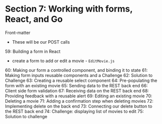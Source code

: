 # Section 7: Working with forms, React, and Go
Front-matter
- These will be our POST calls

59: Building a form in React
- create a form to add or edit a movie - `EditMovie.js`
  
60: Making our form a controlled component, and binding it to state
61: Making form inputs reusable components and a Challenge
62: Solution to Challenge
63: Creating a reusable select component
64: Pre-populating the form with an existing movie
65: Sending data to the REST back end
66: Client side form validation
67: Receiving data on the REST back end
68: Providing feedback with a reusable alert
69: Editing an existing movie
70: Deleting a movie
71: Adding a confirmation step when deleting movies
72: Implementing delete on the back end
73: Connecting our delete button to the REST back end
74: Challenge: displaying list of movies to edit
75: Solution to challenge